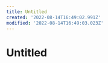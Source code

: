 ```yaml
---
title: Untitled
created: '2022-08-14T16:49:02.991Z'
modified: '2022-08-14T16:49:03.023Z'
---
```


# Untitled
